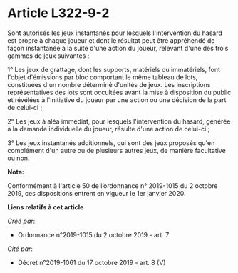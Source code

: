 # Article L322-9-2

Sont autorisés les jeux instantanés pour lesquels l'intervention du hasard est propre à chaque joueur et dont le résultat
peut être appréhendé de façon instantanée à la suite d'une action du joueur, relevant d'une des trois gammes de jeux
suivantes :

1° Les jeux de grattage, dont les supports, matériels ou immatériels, font l'objet d'émissions par bloc comportant le même
tableau de lots, constituées d'un nombre déterminé d'unités de jeux. Les inscriptions représentatives des lots sont occultées
avant la mise à disposition du public et révélées à l'initiative du joueur par une action ou une décision de la part de
celui-ci ;

2° Les jeux à aléa immédiat, pour lesquels l'intervention du hasard, générée à la demande individuelle du joueur, résulte
d'une action de celui-ci ;

3° Les jeux instantanés additionnels, qui sont des jeux proposés qu'en complément d'un autre ou de plusieurs autres jeux, de
manière facultative ou non.

**Nota:**

Conformément à l'article 50 de l’ordonnance n° 2019-1015 du 2 octobre 2019, ces dispositions entrent en vigueur le 1er
janvier 2020.

**Liens relatifs à cet article**

_Créé par_:

  - Ordonnance n°2019-1015 du 2 octobre 2019 - art. 7

_Cité par_:

  - Décret n°2019-1061 du 17 octobre 2019 - art. 8 (V)
